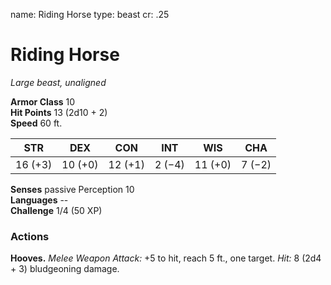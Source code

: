 name: Riding Horse type: beast cr: .25

# Riding Horse
_Large beast, unaligned_

**Armor Class** 10    
**Hit Points** 13 (2d10 + 2)    
**Speed** 60 ft.

| STR     | DEX     | CON     | INT    | WIS     | CHA    |
| ------- | ------- | ------- | ------ | ------- | ------ |
| 16 (+3) | 10 (+0) | 12 (+1) | 2 (−4) | 11 (+0) | 7 (−2) |

**Senses** passive Perception 10    
**Languages** --    
**Challenge** 1/4 (50 XP)

### Actions
**Hooves.** _Melee Weapon Attack:_ +5 to hit, reach 5 ft., one target. _Hit:_ 8 (2d4 + 3) bludgeoning damage.